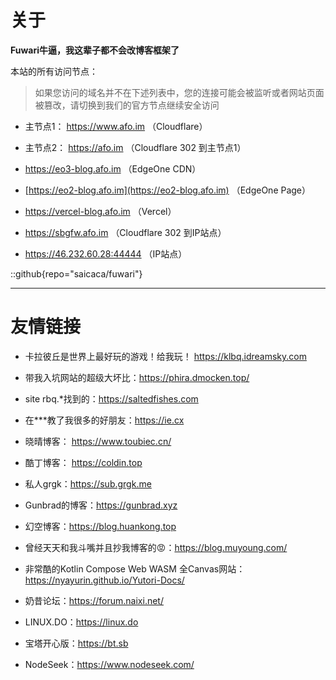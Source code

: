 # 关于

**Fuwari牛逼，我这辈子都不会改博客框架了**

本站的所有访问节点： 

> 如果您访问的域名并不在下述列表中，您的连接可能会被监听或者网站页面被篡改，请切换到我们的官方节点继续安全访问

- 主节点1： https://www.afo.im （Cloudflare）

- 主节点2： https://afo.im （Cloudflare 302 到主节点1）

- https://eo3-blog.afo.im （EdgeOne CDN）

- [https://eo2-blog.afo.im](https://eo2-blog.afo.im) （EdgeOne Page）

- https://vercel-blog.afo.im （Vercel）

- https://sbgfw.afo.im （Cloudflare 302 到IP站点）

- https://46.232.60.28:44444 （IP站点）

::github{repo="saicaca/fuwari"}

---

# 友情链接

- 卡拉彼丘是世界上最好玩的游戏！给我玩！ https://klbq.idreamsky.com

- 带我入坑网站的超级大坏比：https://phira.dmocken.top/

- site rbq.*找到的：https://saltedfishes.com

- 在***教了我很多的好朋友：https://ie.cx

- 晓晴博客： https://www.toubiec.cn/

- 酷丁博客： https://coldin.top

- 私人grgk：https://sub.grgk.me

- Gunbrad的博客：https://gunbrad.xyz

- 幻空博客：https://blog.huankong.top

- 曾经天天和我斗嘴并且抄我博客的😡：https://blog.muyoung.com/

- 非常酷的Kotlin Compose Web WASM 全Canvas网站：https://nyayurin.github.io/Yutori-Docs/

- 奶昔论坛：https://forum.naixi.net/

- LINUX.DO：https://linux.do

- 宝塔开心版：https://bt.sb

- NodeSeek：https://www.nodeseek.com/